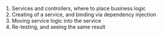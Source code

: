 1. Services and controllers, where to place business logic
2. Creating of a service, and binding via dependency injection
3. Moving service logic into the service
4. Re-testing, and seeing the same result
